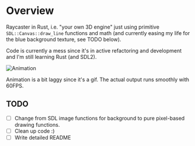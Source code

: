 # Overview

Raycaster in Rust, i.e. "your own 3D engine" just using primitive `SDL::Canvas::draw_line` functions and math (and currently easing my life for the blue background texture, see TODO below). 

Code is currently a mess since it's in active refactoring and development and I'm still learning Rust (and SDL2).

![Animation](animation.gif)

Animation is a bit laggy since it's a gif. The actual output runs smoothly with 60FPS.

## TODO

- [ ] Change from SDL image functions for background to pure pixel-based drawing functions.
- [ ] Clean up code :)
- [ ] Write detailed README